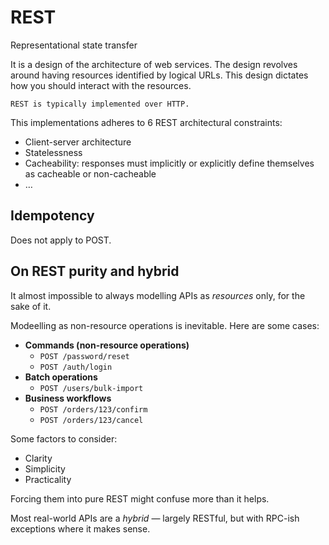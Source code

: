 # REST

Representational state transfer

It is a design of the architecture of web services. The design revolves around having resources identified by logical URLs. This design dictates how you should interact with the resources.

```admonish note
REST is typically implemented over HTTP.
```

This implementations adheres to 6 REST architectural constraints:

- Client-server architecture
- Statelessness
- Cacheability: responses must implicitly or explicitly define themselves as cacheable or non-cacheable
- …

## Idempotency

Does not apply to POST.

## On REST purity and hybrid

It almost impossible to always modelling APIs as _resources_ only, for the sake of it. 

Modeelling as non-resource operations is inevitable. Here are some cases:

* **Commands (non-resource operations)**
    * `POST /password/reset`
    * `POST /auth/login`
* **Batch operations**
    * `POST /users/bulk-import`
* **Business workflows**
    * `POST /orders/123/confirm`
    * `POST /orders/123/cancel`

Some factors to consider:
* Clarity
* Simplicity
* Practicality

Forcing them into pure REST might confuse more than it helps.

Most real-world APIs are a _hybrid_ — largely RESTful, but with RPC-ish exceptions where it makes sense.
